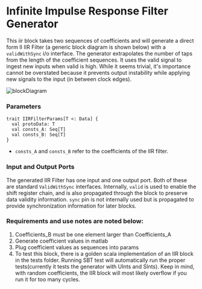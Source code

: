 # Infinite Impulse Response Filter Generator
This iir block takes two sequences of coefficients and will generate a direct form II IIR Filter (a generic block diagram is shown below) with a `validWithSync` i/o interface. The generator extrapolates the number of taps from the length of the coefficient sequences. It uses the valid signal to ingest new inputs when valid is high. While it seems trivial, it's importance cannot be overstated because it prevents output instability while applying new signals to the input (in between clock edges). 

![blockDiagram](images/iirFilterForm2.png)

### Parameters

```
trait IIRFilterParams[T <: Data] {
  val protoData: T
  val consts_A: Seq[T]
  val consts_B: Seq[T]
}
```

* `consts_A` and `consts_B` refer to the coefficients of the IIR filter.

### Input and Output Ports

The generated IIR Filter has one input and one output port. Both of these are standard `ValidWithSync` interfaces. Internally, `valid` is used to enable the shift register chain, and is also propagated through the block to preserve data validity information. `sync` pin is not internally used but is propagated to provide synchronization information for later blocks.

### Requirements and use notes are noted below:
1) Coefficients_B must be one element larger than Coefficients_A
2) Generate coefficient values in matlab
3) Plug coefficient values as sequences into params
4) To test this block, there is a golden scala implementation of an IIR block in the tests folder. Running SBT test will automatically run the proper tests(currently it tests the generator with UInts and SInts). Keep in mind, with random coefficients, the IIR block will most likely overflow if you run it for too many cycles.
